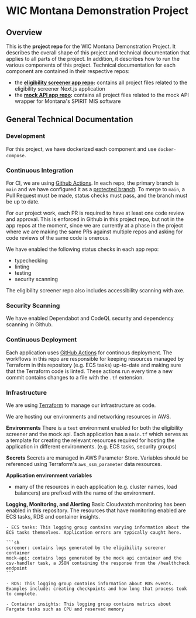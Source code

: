 # WIC Montana Demonstration Project

## Overview

This is the **project repo** for the WIC Montana Demonstration Project. It describes the overall shape of this project and technical documentation that applies to all parts of the project. In addition, it describes how to run the various components of this project. Technical documentation for each component are contained in their respective repos:

- the **[eligibility screener app repo](https://github.com/navapbc/wic-mt-demo-project-eligibility-screener):** contains all project files related to the eligibility screener Next.js application
- the **[mock API app repo](https://github.com/navapbc/wic-mt-demo-project-mock-api):** contains all project files related to the mock API wrapper for Montana's SPIRIT MIS software

## General Technical Documentation

### Development

For this project, we have dockerized each component and use `docker-compose`.

### Continuous Integration

For CI, we are using [Github Actions](https://github.com/features/actions). In each repo, the primary branch is `main` and we have configured it as a [protected branch](https://docs.github.com/en/repositories/configuring-branches-and-merges-in-your-repository/defining-the-mergeability-of-pull-requests/managing-a-branch-protection-rule). To merge to `main`, a Pull Request must be made, status checks must pass, and the branch must be up to date.

For our project work, each PR is required to have at least one code review and approval. This is enforced in Github in this project repo, but not in the app repos at the moment, since we are currently at a phase in the project where we are making the same PRs against multiple repos and asking for code reviews of the same code is onerous.

We have enabled the following status checks in each app repo:

- typechecking
- linting
- testing
- security scanning

The eligibility screener repo also includes accessibility scanning with axe. 

### Security Scanning

We have enabled Dependabot and CodeQL security and dependency scanning in Github.

### Continuous Deployment

Each application uses [GitHub Actions](https://docs.github.com/en/actions) for continous deployment. The workflows in this repo are responsible for keeping resources managed by Terraform in this repository (e.g. ECS tasks) up-to-date and making sure that the Terraform code is linted. These actions run every time a new commit contains changes to a file with the `.tf` extension.

### Infrastructure

We are using [Terraform](https://www.terraform.io) to manage our infrastructure as code.

We are hosting our environments and networking resources in AWS.

**Environments**
There is a `test` environment enabled for both the eligibility screener and the mock api. Each
application has a `main.tf` which serves as a template for creating the relevant resources required
for hosting the application in different environments. (e.g. ECS tasks, security groups)

**Secrets**
Secrets are managed in AWS Parameter Store. Variables should be referenced using Terraform's
`aws_ssm_parameter` data resources.

**Application environment variables**
- many of the resources in each application (e.g. cluster names, load balancers) are prefixed with the name of the environment. 

**Logging, Monitoring, and Alerting**
Basic Cloudwatch monitoring has been enabled in this repository. The resources that have monitoring enabled are ECS tasks, RDS and container insights.

    - ECS tasks: This logging group contains varying information about the ECS tasks themselves. Application errors are typically caught here.
    
    ```sh
    screener: contains logs generated by the eligibility screener container
    mock-api: contains logs generated by the mock api container and the csv-handler task, a JSON containing the response from the /healthcheck endpoint
    ```

    - RDS: This logging group contains information about RDS events. Examples include: creating checkpoints and how long that process took to complete.

    - Container insights: This logging group contains metrics about Fargate tasks such as CPU and reserved memory

